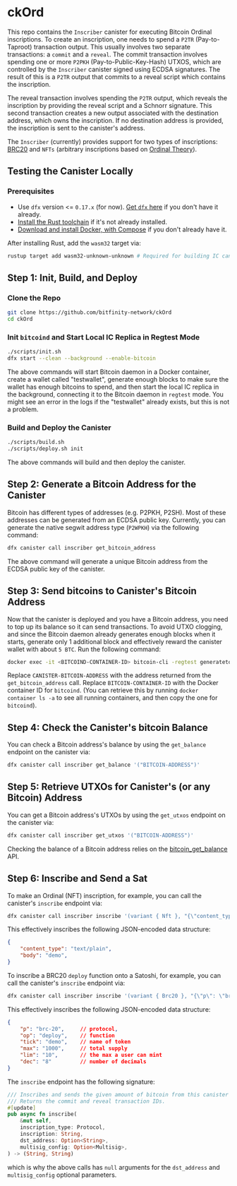 # ckOrd

This repo contains the `Inscriber` canister for executing Bitcoin Ordinal inscriptions. To create an inscription, one needs to spend a `P2TR` (Pay-to-Taproot) transaction output. This usually involves two separate transactions: a `commit` and a `reveal`. The commit transaction involves spending one or more `P2PKH` (Pay-to-Public-Key-Hash) UTXOS, which are controlled by the `Inscriber` canister signed using ECDSA signatures. The result of this is a `P2TR` output that commits to a reveal script which contains the inscription.

The reveal transaction involves spending the `P2TR` output, which reveals the inscription by providing the reveal script and a Schnorr signature. This second transaction creates a new output associated with the destination address, which owns the inscription. If no destination address is provided, the inscription is sent to the canister's address.

The `Inscriber` (currently) provides support for two types of inscriptions: [BRC20](https://domo-2.gitbook.io/brc-20-experiment/) and `NFTs` (arbitrary inscriptions based on [Ordinal Theory](https://docs.ordinals.com/inscriptions.html)).

## Testing the Canister Locally

### Prerequisites

- Use `dfx` version <= `0.17.x` (for now). [Get `dfx` here](https://internetcomputer.org/docs/current/developer-docs/getting-started/install/#installing-dfx) if you don't have it already.
- [Install the Rust toolchain](https://www.rust-lang.org/tools/install) if it's not already installed.
- [Download and install Docker, with Compose](https://www.docker.com/products/docker-desktop/) if you don't already have it.

After installing Rust, add the `wasm32` target via:

```bash
rustup target add wasm32-unknown-unknown # Required for building IC canisters
```

## Step 1: Init, Build, and Deploy

### Clone the Repo

```bash
git clone https://github.com/bitfinity-network/ckOrd
cd ckOrd
```

### Init `bitcoind` and Start Local IC Replica in Regtest Mode

```bash
./scripts/init.sh
dfx start --clean --background --enable-bitcoin
```

The above commands will start Bitcoin daemon in a Docker container, create a wallet called "testwallet", generate enough blocks to make sure the wallet has enough bitcoins to spend, and then start the local IC replica in the background, connecting it to the Bitcoin daemon in `regtest` mode. You might see an error in the logs if the "testwallet" already exists, but this is not a problem.

### Build and Deploy the Canister

```bash
./scripts/build.sh
./scripts/deploy.sh init
```

The above commands will build and then deploy the canister.

## Step 2: Generate a Bitcoin Address for the Canister

Bitcoin has different types of addresses (e.g. P2PKH, P2SH). Most of these addresses can be generated from an ECDSA public key. Currently, you can generate the native segwit address type (`P2WPKH`) via the following command:

```bash
dfx canister call inscriber get_bitcoin_address
```

The above command will generate a unique Bitcoin address from the ECDSA public key of the canister.

## Step 3: Send bitcoins to Canister's Bitcoin Address

Now that the canister is deployed and you have a Bitcoin address, you need to top up its balance so it can send transactions. To avoid UTXO clogging, and since the Bitcoin daemon already generates enough blocks when it starts, generate only 1 additional block and effectively reward the canister wallet with about `5 BTC`. Run the following command:

```bash
docker exec -it <BITCOIND-CONTAINER-ID> bitcoin-cli -regtest generatetoaddress 1 <CANISTER-BITCOIN-ADDRESS>
```

Replace `CANISTER-BITCOIN-ADDRESS` with the address returned from the `get_bitcoin_address` call. Replace `BITCOIN-CONTAINER-ID` with the Docker container ID for `bitcoind`. (You can retrieve this by running `docker container ls -a` to see all running containers, and then copy the one for `bitcoind`).

## Step 4: Check the Canister's bitcoin Balance

You can check a Bitcoin address's balance by using the `get_balance` endpoint on the canister via:

```bash
dfx canister call inscriber get_balance '("BITCOIN-ADDRESS")'
```

## Step 5: Retrieve UTXOs for Canister's (or any Bitcoin) Address

You can get a Bitcoin address's UTXOs by using the `get_utxos` endpoint on the canister via:

```bash
dfx canister call inscriber get_utxos '("BITCOIN-ADDRESS")'
```

Checking the balance of a Bitcoin address relies on the [bitcoin_get_balance](https://internetcomputer.org/docs/current/references/ic-interface-spec/#ic-bitcoin_get_balance) API.

## Step 6: Inscribe and Send a Sat

To make an Ordinal (NFT) inscription, for example, you can call the canister's `inscribe` endpoint via:

```bash
dfx canister call inscriber inscribe '(variant { Nft }, "{\"content_type\": \"text/plain\",\"body\":\"demo\"}", null, null)'
```

This effectively inscribes the following JSON-encoded data structure:

```json
{ 
    "content_type": "text/plain",
    "body": "demo",
}
```

To inscribe a BRC20 `deploy` function onto a Satoshi, for example, you can call the canister's `inscribe` endpoint via:

```bash
dfx canister call inscriber inscribe '(variant { Brc20 }, "{\"p\": \"brc-20\",\"op\":\"deploy\",\"tick\":\"demo\",\"max\":\"1000\",\"lim\":\"10\",\"dec\":\"8\"}", null, null)'
```

This effectively inscribes the following JSON-encoded data structure:

```json
{ 
    "p": "brc-20",     // protocol,
    "op": "deploy",    // function
    "tick": "demo",    // name of token
    "max": "1000",     // total supply
    "lim": "10",       // the max a user can mint
    "dec": "8"         // number of decimals
}
```

The `inscribe` endpoint has the following signature:

```rust
/// Inscribes and sends the given amount of bitcoin from this canister to the given address.
/// Returns the commit and reveal transaction IDs.
#[update]
pub async fn inscribe(
    &mut self,
    inscription_type: Protocol,
    inscription: String,
    dst_address: Option<String>,
    multisig_config: Option<Multisig>,
) -> (String, String)
```

which is why the above calls has `null` arguments for the `dst_address` and `multisig_config` optional parameters.
